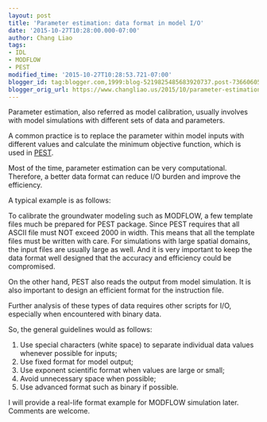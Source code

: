```yaml
---
layout: post
title: 'Parameter estimation: data format in model I/O'
date: '2015-10-27T10:28:00.000-07:00'
author: Chang Liao
tags:
- IDL
- MODFLOW
- PEST
modified_time: '2015-10-27T10:28:53.721-07:00'
blogger_id: tag:blogger.com,1999:blog-5219825485683920737.post-7366060579307215119
blogger_orig_url: https://www.changliao.us/2015/10/parameter-estimation-02.html
---
```


Parameter estimation, also referred as model calibration, usually involves 
with model simulations with different sets of data and parameters. 

A common practice is to replace the parameter within model inputs with 
different values and calculate the minimum objective function, which is used 
in [PEST](http://www.pesthomepage.org/). 

Most of the time, parameter estimation can be very computational. Therefore, a 
better data format can reduce I/O burden and improve the efficiency. 

A typical example is as follows: 

To calibrate the groundwater modeling such as MODFLOW, a few template files 
much be prepared for PEST package. Since PEST requires that all ASCII file 
must NOT exceed 2000 in width. This means that all the template files must be 
written with care. 
For simulations with large spatial domains, the input files are usually large 
as well. And it is very important to keep the data format well designed that 
the accuracy and efficiency could be compromised. 

On the other hand, PEST also reads the output from model simulation. It is 
also important to design an efficient format for the instruction file. 

Further analysis of these types of data requires other scripts for I/O, 
especially when encountered with binary data. 

So, the general guidelines would as follows: 

1. Use special characters (white space) to separate individual data values 
whenever possible for inputs; 
1. Use fixed format for model output; 
1. Use exponent scientific format when values are large or small; 
1. Avoid unnecessary space when possible; 
1. Use advanced format such as binary if possible. 
<div>I will provide a real-life format example for MODFLOW simulation 
later.<div>Comments are welcome. 